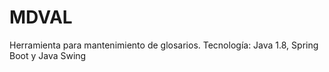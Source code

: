 # MDVAL
Herramienta para mantenimiento de glosarios. Tecnología: Java 1.8, Spring Boot y Java Swing

